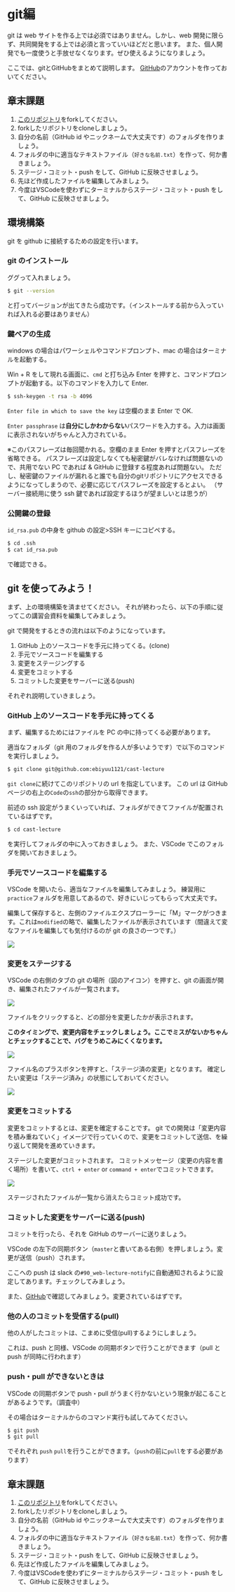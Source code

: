 # git編

git は web サイトを作る上では必須ではありません。しかし、web 開発に限らず、共同開発をする上では必須と言っていいほどだと思います。
また、個人開発でも一度使うと手放せなくなります。ぜひ使えるようになりましょう。

ここでは、gitとGitHubをまとめて説明します。
[GitHub](https://github.com)のアカウントを作っておいてください。


## 章末課題

1. [このリポジトリ](https://github.com/ebiyuu1121/web-tutorial)をforkしてください。
2. forkしたリポジトリをcloneしましょう。
3. 自分の名前（GitHub id やニックネームで大丈夫です）のフォルダを作りましょう。
4. フォルダの中に適当なテキストファイル（`好きな名前.txt`）を作って、何か書きましょう。
5. ステージ・コミット・push をして、GitHub に反映させましょう。
6. 先ほど作成したファイルを編集してみましょう。
7. 今度はVSCodeを使わずにターミナルからステージ・コミット・push をして、GitHub に反映させましょう。
  
## 環境構築  
  
git を github に接続するための設定を行います。  

### git のインストール  
  
ググって入れましょう。  
  
```sh  
$ git --version  
```  
  
と打ってバージョンが出てきたら成功です。（インストールする前から入っていれば入れる必要はありません）  
  
### 鍵ペアの生成  
  
windows の場合はパワーシェルやコマンドプロンプト、mac の場合はターミナルを起動する。  
  
Win + R をして現れる画面に、`cmd` と打ち込み Enter を押すと、コマンドプロンプトが起動する。以下のコマンドを入力して Enter.  
  
```sh  
$ ssh-keygen -t rsa -b 4096
```  
  
`Enter file in which to save the key` は空欄のまま Enter で OK.

`Enter passphrase` は**自分にしかわからない**パスワードを入力する。入力は画面に表示されないがちゃんと入力されている。

※このパスフレーズは毎回聞かれる。空欄のまま Enter を押すとパスフレーズを省略できる。
パスフレーズは設定しなくても秘密鍵がバレなければ問題ないので、共用でない PC であれば & GitHub に登録する程度あれば問題ない。
ただし、秘密鍵のファイルが漏れると誰でも自分のgitリポジトリにアクセスできるようになってしまうので、必要に応じてパスフレーズを設定するとよい。
（サーバー接続用に使う ssh 鍵であれば設定するほうが望ましいとは思うが）

### 公開鍵の登録

`id_rsa.pub` の中身を github の設定>SSH キーにコピペする。

```sh
$ cd .ssh
$ cat id_rsa.pub
```

で確認できる。

## git を使ってみよう！

まず、上の環境構築を済ませてください。
それが終わったら、以下の手順に従ってこの講習会資料を編集してみましょう。

git で開発をするときの流れは以下のようになっています。

1. GitHub 上のソースコードを手元に持ってくる。(clone)
2. 手元でソースコードを編集する
3. 変更をステージングする
4. 変更をコミットする
5. コミットした変更をサーバーに送る(push)

それぞれ説明していきましょう。

### GitHub 上のソースコードを手元に持ってくる

まず、編集するためにはファイルを PC の中に持ってくる必要があります。

適当なフォルダ（git 用のフォルダを作る人が多いようです）で以下のコマンドを実行しましょう。

```sh
$ git clone git@github.com:ebiyuu1121/cast-lecture
```

`git clone`に続けてこのリポジトリの url を指定しています。
この url は GitHub ページの右上の`Code`の`ssh`の部分から取得できます。

前述の ssh 設定がうまくいっていれば、フォルダができてファイルが配置されているはずです。

```sh
$ cd cast-lecture
```

を実行してフォルダの中に入っておきましょう。
また、VSCode でこのフォルダを開いておきましょう。

### 手元でソースコードを編集する

VSCode を開いたら、適当なファイルを編集してみましょう。
練習用に`practice`フォルダを用意してあるので、好きにいじってもらって大丈夫です。

編集して保存すると、左側のファイルエクスプローラーに「M」マークがつきます。これは`modified`の略で、編集したファイルが表示されています（間違えて変なファイルを編集しても気付けるのが git の良さの一つです。）

![](imgs/git-1.png)

### 変更をステージする

VSCode の右側のタブの git の場所（図のアイコン）を押すと、git の画面が開き、編集されたファイルが一覧されます。

![](imgs/git-2.png)

ファイルをクリックすると、どの部分を変更したかが表示されます。

**このタイミングで、変更内容をチェックしましょう。ここでミスがないかちゃんとチェックすることで、バグをうめこみにくくなります。**

![](imgs/git-3.png)

ファイル名のプラスボタンを押すと、「ステージ済の変更」となります。
確定したい変更は「ステージ済み」の状態にしておいてください。

![](imgs/git-4.png)

### 変更をコミットする

変更をコミットするとは、変更を確定することです。
git での開発は「変更内容を積み重ねていく」イメージで行っていくので、変更をコミットして送信、を繰り返して開発を進めていきます。

ステージした変更がコミットされます。
コミットメッセージ（変更の内容を書く場所）を書いて、`ctrl + enter` or `command + enter`でコミットできます。

![](imgs/git-5.png)

ステージされたファイルが一覧から消えたらコミット成功です。

### コミットした変更をサーバーに送る(push)

コミットを行ったら、それを GitHub のサーバーに送りましょう。

VSCode の左下の同期ボタン（`master`と書いてある右側）を押しましょう。変更が送信（push）されます。

ここへの push は slack の`#90_web-lecture-notify`に自動通知されるように設定してあります。チェックしてみましょう。

また、[GitHub](https://github.com/ebiyuu1121/cast-lecture)で確認してみましょう。変更されているはずです。

### 他の人のコミットを受信する(pull)

他の人がしたコミットは、こまめに受信(pull)するようにしましょう。

これは、push と同様、VSCode の同期ボタンで行うことができます（pull と push が同時に行われます）

### push・pull ができないときは

VSCode の同期ボタンで push・pull がうまく行かないという現象が起こることがあるようです。（調査中）

その場合はターミナルからのコマンド実行も試してみてください。

```sh
$ git push
$ git pull
```

でそれぞれ `push` `pull`を行うことができます。（`push`の前に`pull`をする必要があります）

## 章末課題

1. [このリポジトリ](https://github.com/ebiyuu1121/web-tutorial)をforkしてください。
2. forkしたリポジトリをcloneしましょう。
3. 自分の名前（GitHub id やニックネームで大丈夫です）のフォルダを作りましょう。
4. フォルダの中に適当なテキストファイル（`好きな名前.txt`）を作って、何か書きましょう。
5. ステージ・コミット・push をして、GitHub に反映させましょう。
6. 先ほど作成したファイルを編集してみましょう。
7. 今度はVSCodeを使わずにターミナルからステージ・コミット・push をして、GitHub に反映させましょう。
